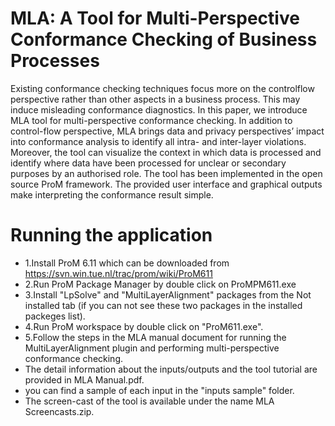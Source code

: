 # MLA: A Tool for Multi-Perspective Conformance Checking of Business Processes
Existing conformance checking techniques focus more on the controlflow
perspective rather than other aspects in a business process. This may induce
misleading conformance diagnostics. In this paper, we introduce MLA tool for
multi-perspective conformance checking. In addition to control-flow perspective,
MLA brings data and privacy perspectives’ impact into conformance analysis to
identify all intra- and inter-layer violations. Moreover, the tool can visualize the
context in which data is processed and identify where data have been processed
for unclear or secondary purposes by an authorised role. The tool has been implemented
in the open source ProM framework. The provided user interface and
graphical outputs make interpreting the conformance result simple.

# Running the application
- 1.Install ProM 6.11 which can be downloaded from https://svn.win.tue.nl/trac/prom/wiki/ProM611
- 2.Run ProM Package Manager by double click on ProMPM611.exe
- 3.Install "LpSolve" and "MultiLayerAlignment" packages from the Not installed tab (if you can not see these two packages in the installed packeges list).
- 4.Run ProM workspace by double click on "ProM611.exe".
- 5.Follow the steps in the MLA manual document for running the MultiLayerAlignment plugin and performing multi-perspective conformance checking.
- The detail information about the inputs/outputs and the tool tutorial are provided in MLA Manual.pdf.
- you can find a sample of each input in the "inputs sample" folder.
- The screen-cast of the tool is available under the name MLA Screencasts.zip.
